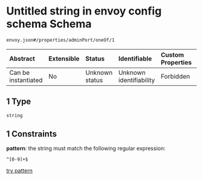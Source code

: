 # Untitled string in envoy config schema Schema

```txt
envoy.json#/properties/adminPort/oneOf/1
```



| Abstract            | Extensible | Status         | Identifiable            | Custom Properties | Additional Properties | Access Restrictions | Defined In                                               |
| :------------------ | :--------- | :------------- | :---------------------- | :---------------- | :-------------------- | :------------------ | :------------------------------------------------------- |
| Can be instantiated | No         | Unknown status | Unknown identifiability | Forbidden         | Allowed               | none                | [envoy.json\*](../out/envoy.json "open original schema") |

## 1 Type

`string`

## 1 Constraints

**pattern**: the string must match the following regular expression:&#x20;

```regexp
^[0-9]+$
```

[try pattern](https://regexr.com/?expression=%5E%5B0-9%5D%2B%24 "try regular expression with regexr.com")
